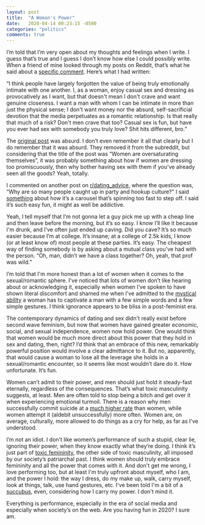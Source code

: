 ```yaml
---
layout: post
title:  "A Woman's Power"
date:   2020-04-14 00:23:15 -0500
categories: "politics"
comments: true
---
```


I’m told that I’m very open about my thoughts and feelings when I write. I guess that’s true and I guess I don’t know how else I could possibly write. When a friend of mine looked through my posts on Reddit, that’s what he said about a <a href="https://www.reddit.com/r/PurplePillDebate/comments/e4htnm/women_are_oversaturating_themselves/f9ermpv?utm_source=share&utm_medium=web2x" target="_blank">specific comment</a>. Here’s what I had written:

“I think people have largely forgotten the value of being truly emotionally intimate with one another. I, as a woman, enjoy casual sex and dressing as provocatively as I want, but that doesn't mean I don't crave and want genuine closeness. I want a man with whom I can be intimate in more than just the physical sense; I don't want money nor the absurd, self-sacrificial devotion that the media perpetuates as a romantic relationship. Is that really that much of a risk? Don't men crave that too? Casual sex is fun, but have you ever had sex with somebody you truly love? Shit hits different, bro.”<!-- more -->

The <a href="https://www.reddit.com/r/PurplePillDebate/comments/e4htnm/women_are_oversaturating_themselves/?utm_source=share&utm_medium=web2x" target="_blank">original post</a> was absurd. I don’t even remember it all that clearly but I do remember that it was absurd. They removed it from the subreddit, but considering that the title of the post was “Women are oversaturating themselves”, it was probably something about how if women are dressing too promiscuously, then why bother having sex with them if you've already seen all the goods? Yeah, totally.

I commented on another post on <a href="https://www.reddit.com/r/dating_advice/" target="_blank">r/dating_advice</a>, where the question was, “Why are so many people caught up in party and hookup culture?” I said <a href="https://www.reddit.com/r/dating_advice/comments/e5t36p/why_are_so_many_people_caught_up_in_party_and/f9mtc8n?utm_source=share&utm_medium=web2x" target="_blank">something</a> about how it’s a carousel that’s spinning too fast to step off. I said it’s such easy fun, it might as well be addictive. 

Yeah, I tell myself that I’m not gonna let a guy pick me up with a cheap line and then leave before the morning, but it’s so easy. I know I’ll like it because I'm drunk, and I’ve often just ended up caving. Did you cave? It’s so much easier because I’m at college. It’s insane; at a college of 2.5k kids, I know (or at least know of) most people at these parties. It’s easy. The cheapest way of finding somebody is by asking about a mutual class you’ve had with the person. “Oh, man, didn’t we have a class together? Oh, yeah, that prof was wild.”

I’m told that I'm more honest than a lot of women when it comes to the sexual/romantic sphere. I've noticed that lots of women don’t like hearing about or acknowledging it, especially when women I’ve spoken to have shown literal discomfort and shamed me when I’ve admitted to the <a href="https://open.spotify.com/track/4nmne9J3YCEdhvjTzwiAgu" target="_blank">mystical ability</a> a woman has to captivate a man with a few simple words and a few simple gestures. I think ignorance appears to be bliss in a post-feminist era.

The contemporary dynamics of dating and sex didn't really exist before second wave feminism, but now that women have gained greater economic, social, and sexual independence, women now hold power. One would think that women would be much more direct about this power that they hold in sex and dating, then, right? I’d think that an embrace of this new, remarkably powerful position would involve a clear admittance to it. But no, apparently, that would cause a woman to lose all the leverage she holds in a sexual/romantic encounter, so it seems like most wouldn’t dare do it. How unfortunate. It’s fun.

Women can’t admit to their power, and men should just hold it steady-fast eternally, regardless of the consequences. That’s what toxic masculinity suggests, at least. Men are often told to stop being a bitch and get over it when experiencing emotional turmoil. There is a reason why men successfully commit suicide at a <a href="https://www.bbc.com/future/article/20190313-why-more-men-kill-themselves-than-women" target="_blank">much higher rate</a> than women, while women attempt it (aldebit unsuccessfully) <a hef="https://www.bbc.com/future/article/20190313-why-more-men-kill-themselves-than-women" target="_blank">more often</a>. Women are, on average, culturally, more allowed to do things as a cry for help, as far as I've understood.

I’m not an idiot. I don’t like women’s performance of such a stupid, clear lie, ignoring their power, when they know exactly what they’re doing. I think it’s just part of <a href="https://www.psychologytoday.com/us/blog/sex-sexuality-and-romance/201908/toxic-femininity" target="_blank">toxic femininity</a>, the other side of toxic masculinity, all imposed by our society’s patriarchal past. I think women should truly embrace femininity and all the power that comes with it. And don't get me wrong, I love performing too, but at least I'm truly upfront about myself, who I am, and the power I hold: the way I dress, do my make up, walk, carry myself, look at things, talk, use hand gestures, etc. I've been told I'm a bit of a <a href="https://en.wikipedia.org/wiki/Succubus" target="_blank">succubus</a>, even, considering how I carry my power. I don't mind it.

Everything is performance, especially in the era of social media and especially when society’s on the web. Are you having fun in 2020? I sure am.
